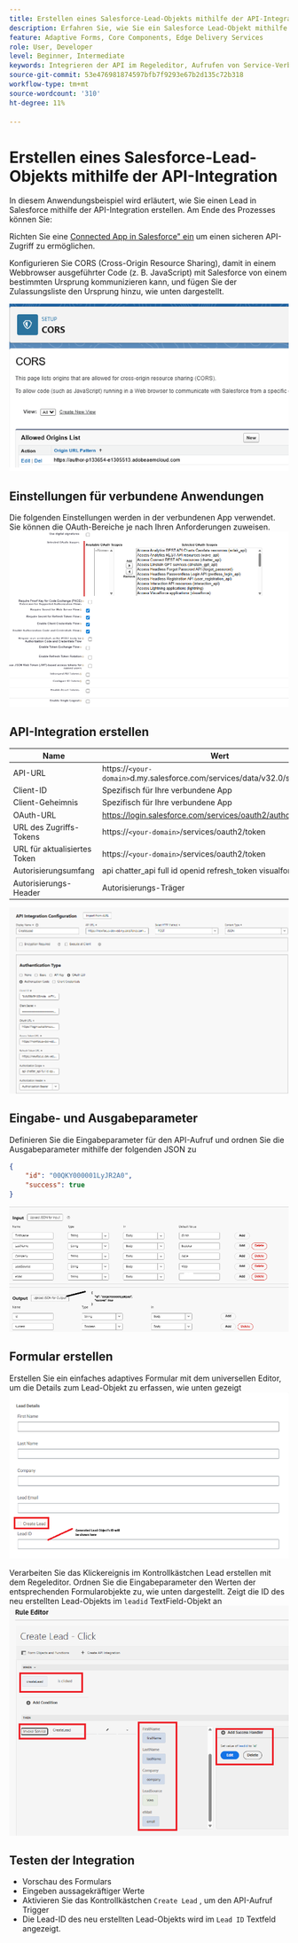 ```yaml
---
title: Erstellen eines Salesforce-Lead-Objekts mithilfe der API-Integration
description: Erfahren Sie, wie Sie ein Salesforce Lead-Objekt mithilfe der API-Integration erstellen.
feature: Adaptive Forms, Core Components, Edge Delivery Services
role: User, Developer
level: Beginner, Intermediate
keywords: Integrieren der API im Regeleditor, Aufrufen von Service-Verbesserungen
source-git-commit: 53e476981874597bfb7f9293e67b2d135c72b318
workflow-type: tm+mt
source-wordcount: '310'
ht-degree: 11%

---
```


# Erstellen eines Salesforce-Lead-Objekts mithilfe der API-Integration

In diesem Anwendungsbeispiel wird erläutert, wie Sie einen Lead in Salesforce mithilfe der API-Integration erstellen. Am Ende des Prozesses können Sie:

Richten Sie eine [Connected App in Salesforce&quot; ein](https://help.salesforce.com/s/articleView?id=platform.ev_relay_create_connected_app.htm&type=5) um einen sicheren API-Zugriff zu ermöglichen.

Konfigurieren Sie CORS (Cross-Origin Resource Sharing), damit in einem Webbrowser ausgeführter Code (z. B. JavaScript) mit Salesforce von einem bestimmten Ursprung kommunizieren kann, und fügen Sie der Zulassungsliste den Ursprung hinzu, wie unten dargestellt.

![CORS](assets/salesforce-cors.png)

## Einstellungen für verbundene Anwendungen

Die folgenden Einstellungen werden in der verbundenen App verwendet. Sie können die OAuth-Bereiche je nach Ihren Anforderungen zuweisen.
![connected-app-settings](assets/salesforce-connected-app-settings.png)

## API-Integration erstellen

| Name | Wert |
|--------------------------------|------------------|
| API-URL | https://`<your-domain>`d.my.salesforce.com/services/data/v32.0/sobjects/Lead |
| Client-ID | Spezifisch für Ihre verbundene App |
| Client-Geheimnis | Spezifisch für Ihre verbundene App |
| OAuth-URL | https://login.salesforce.com/services/oauth2/authorize |
| URL des Zugriffs-Tokens | https://`<your-domain>`/services/oauth2/token |
| URL für aktualisiertes Token | https://`<your-domain>`/services/oauth2/token |
| Autorisierungsumfang | api chatter_api full id openid refresh_token visualforce web |
| Autorisierungs-Header | Autorisierungs-Träger |

![API-Integration](assets/salesforce-api-integration-create-lead.png)

## Eingabe- und Ausgabeparameter

Definieren Sie die Eingabeparameter für den API-Aufruf und ordnen Sie die Ausgabeparameter mithilfe der folgenden JSON zu

```json
{
    "id": "00QKY000001LyJR2A0",
    "success": true
}
```

![Input-Output](assets/create-lead-api-integration-input-output.png)

## Formular erstellen

Erstellen Sie ein einfaches adaptives Formular mit dem universellen Editor, um die Details zum Lead-Objekt zu erfassen, wie unten gezeigt
![lead-object-form](assets/create-lead.png)

Verarbeiten Sie das Klickereignis im Kontrollkästchen Lead erstellen mit dem Regeleditor. Ordnen Sie die Eingabeparameter den Werten der entsprechenden Formularobjekte zu, wie unten dargestellt. Zeigt die ID des neu erstellten Lead-Objekts im `leadid` TextField-Objekt an
![Regel-Editor](assets/create-leade-rule-editor.png)

## Testen der Integration

- Vorschau des Formulars
- Eingeben aussagekräftiger Werte
- Aktivieren Sie das Kontrollkästchen `Create Lead` , um den API-Aufruf Trigger
- Die Lead-ID des neu erstellten Lead-Objekts wird im `Lead ID` Textfeld angezeigt.
